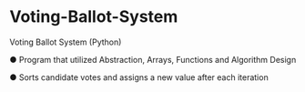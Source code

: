 # Voting-Ballot-System
Voting Ballot System (Python)

●	Program that utilized Abstraction, Arrays, Functions and Algorithm Design

●	Sorts candidate votes and assigns a new value after each iteration

